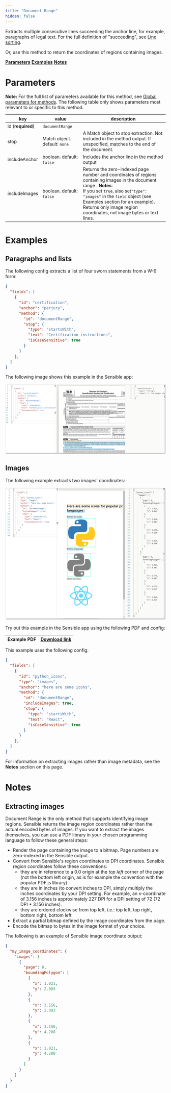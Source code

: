 ```yaml
---
title: "Document Range"
hidden: false
---
```

Extracts multiple consecutive lines succeeding the anchor line, for example, paragraphs of legal text. For the full definition of "succeeding", see [Line sorting](doc:lines#line-sorting).

Or, use this method to return the coordinates of regions containing images.

[**Parameters**](doc:document-range#section-parameters)
[**Examples**](doc:document-range#section-examples)
[**Notes**](doc:document-range#section-notes)

Parameters
====

**Note:** For the full list of parameters available for this method, see [Global parameters for methods](doc:method#section-global-parameters-for-methods). The following table only shows parameters most relevant to or specific to this method.

| key               | value                         | description                                                  |
| ----------------- | ----------------------------- | ------------------------------------------------------------ |
| id (**required**) | `documentRange`               |                                                              |
| stop              | Match object. default: `none` | A Match object to stop extraction. Not included in the method output.  If unspecified, matches to the end of the document. |
| includeAnchor     | boolean. default: `false`     | Includes the anchor line in the method output                |
| includeImages     | boolean. default: `false`     | Returns the zero-indexed page number and coordinates of regions containing images in the document range .  **Notes**:<br/>  If you set  `true`,  also set`"type": "images"` in the `field` object (see Examples section for an example). <br/>Returns only image region coordinates, not image bytes or text lines. |

Examples
====

Paragraphs and lists
----

The following config extracts a list of four sworn statements from a W-9 form: 

```json
{
  "fields": [
    {
      "id": "certification",
      "anchor": "perjury",
      "method": {
        "id": "documentRange",
        "stop": {
          "type": "startsWith",
          "text": "Certification instructions",
          "isCaseSensitive": true
        }
      }
    },
  ]
}
```

The following image shows this example in the Sensible app:

![Click to enlarge](https://raw.githubusercontent.com/sensible-hq/sensible-docs/main/readme-sync/assets/v0/images/final/documentrange_sworn.png)

Images
----

The following example extracts two images' coordinates:

![Click to enlarge](https://raw.githubusercontent.com/sensible-hq/sensible-docs/main/readme-sync/assets/v0/images/final/documentrange_icons.png)

Try out this example in the Sensible app using the following PDF and config:

| Example PDF | [Download link](https://raw.githubusercontent.com/sensible-hq/sensible-docs/main/readme-sync/assets/v0/pdfs/image_coordinates_example.pdf) |
| --------------------------------- | ------------------------------------------------------------ |

This example uses the following config:

```json
{
  "fields": [
    {
      "id": "python_icons",
      "type": "images",
      "anchor": "here are some icons",
      "method": {
        "id": "documentRange",
        "includeImages": true,
        "stop": {
          "type": "startsWith",
          "text": "React",
          "isCaseSensitive": true
        }
      }
    },
  ]
}
```



For information on extracting images rather than image metadata, see the **Notes** section on this page.



Notes
====

Extracting images
----

Document Range is the only method that supports identifying image regions. Sensible returns the image region coordinates rather than the actual encoded bytes of images. If you want to extract the images themselves, you can use a PDF library in your chosen programming language to follow these general steps:

- Render the page containing the image to a bitmap. Page numbers are zero-indexed in the Sensible output.
- Convert from Sensible's region coordinates to DPI coordinates.  Sensible region coordinates follow these conventions:
  - they are in reference to a 0.0 origin at the *top left* corner of the page (not the bottom left origin, as is for example the convention with the popular PDF.js library)
  - they are in inches (to convert inches to DPI, simply multiply the inches coordinates by your DPI setting. For example, an x-coordinate of 3.156 inches is approximately 227 DPI for a DPI setting of 72 (72 DPI * 3.156 inches).
  - they are ordered clockwise from top left, i.e.: top left, top right, bottom right, bottom left
- Extract a partial bitmap defined by the image coordinates from the page.
- Encode the bitmap to bytes in the image format of your choice. 

The following is an example of Sensible image coordinate output:

```json
{
  "my_image_coordinates": {
    "images": [
      {
        "page": 0,
        "boundingPolygon": [
          {
            "x": 1.021,
            "y": 2.083
          },
          {
            "x": 3.156,
            "y": 2.083
          },
          {
            "x": 3.156,
            "y": 4.208
          },
          {
            "x": 1.021,
            "y": 4.208
          }
        ]
      }
    ]
  }
}
```



